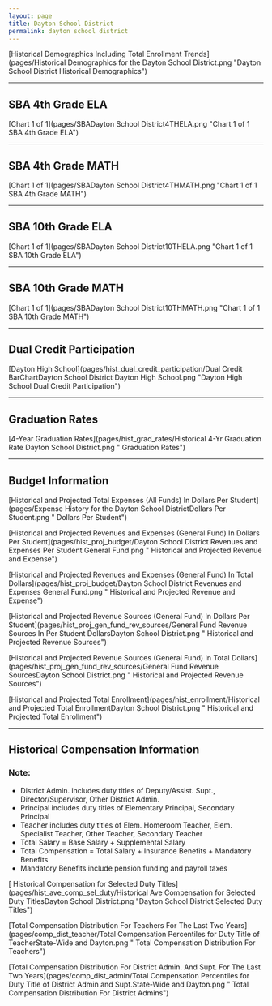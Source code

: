 ```yaml
---
layout: page
title: Dayton School District
permalink: dayton school district
---
```



[Historical Demographics Including Total Enrollment Trends](pages/Historical Demographics for the Dayton School District.png "Dayton School District Historical Demographics")

___

## SBA 4th Grade ELA

[Chart 1 of 1](pages/SBADayton School District4THELA.png "Chart 1 of 1 SBA 4th Grade ELA")


___

## SBA 4th Grade MATH

[Chart 1 of 1](pages/SBADayton School District4THMATH.png "Chart 1 of 1 SBA 4th Grade MATH")


___

## SBA 10th Grade ELA

[Chart 1 of 1](pages/SBADayton School District10THELA.png "Chart 1 of 1 SBA 10th Grade ELA")


___

## SBA 10th Grade MATH

[Chart 1 of 1](pages/SBADayton School District10THMATH.png "Chart 1 of 1 SBA 10th Grade MATH")


___

## Dual Credit Participation

[Dayton High School](pages/hist_dual_credit_participation/Dual Credit BarChartDayton School District Dayton High School.png "Dayton High School Dual Credit Participation")


___

## Graduation Rates

[4-Year Graduation Rates](pages/hist_grad_rates/Historical 4-Yr Graduation Rate Dayton School District.png " Graduation Rates")


___

## Budget Information

[Historical and Projected Total Expenses (All Funds) In Dollars Per Student](pages/Expense History for the Dayton School DistrictDollars Per Student.png " Dollars Per Student")

[Historical and Projected Revenues and Expenses (General Fund) In Dollars Per Student](pages/hist_proj_budget/Dayton School District Revenues and Expenses Per Student General Fund.png " Historical and Projected Revenue and Expense")

[Historical and Projected Revenues and Expenses (General Fund) In Total Dollars](pages/hist_proj_budget/Dayton School District Revenues and Expenses General Fund.png " Historical and Projected Revenue and Expense")

[Historical and Projected Revenue Sources (General Fund) In Dollars Per Student](pages/hist_proj_gen_fund_rev_sources/General Fund Revenue Sources In Per Student DollarsDayton School District.png " Historical and Projected Revenue Sources")

[Historical and Projected Revenue Sources (General Fund) In Total Dollars](pages/hist_proj_gen_fund_rev_sources/General Fund Revenue SourcesDayton School District.png " Historical and Projected Revenue Sources")

[Historical and Projected Total Enrollment](pages/hist_enrollment/Historical and Projected Total EnrollmentDayton School District.png " Historical and Projected Total Enrollment")


___

## Historical Compensation Information
### Note:
- District Admin. includes duty titles of Deputy/Assist. Supt., Director/Supervisor, Other District Admin.
- Principal includes duty titles of Elementary Principal, Secondary Principal
- Teacher includes duty titles of Elem. Homeroom Teacher, Elem. Specialist Teacher, Other Teacher, Secondary Teacher
- Total Salary = Base Salary + Supplemental Salary
- Total Compensation = Total Salary + Insurance Benefits + Mandatory Benefits
- Mandatory Benefits include pension funding and payroll taxes

[ Historical Compensation for Selected Duty Titles](pages/hist_ave_comp_sel_duty/Historical Ave Compensation for Selected Duty TitlesDayton School District.png "Dayton School District Selected Duty Titles")

[Total Compensation Distribution For Teachers For The Last Two Years](pages/comp_dist_teacher/Total Compensation Percentiles for Duty Title of TeacherState-Wide and Dayton.png " Total Compensation Distribution For Teachers")

[Total Compensation Distribution For District Admin. And Supt. For The Last Two Years](pages/comp_dist_admin/Total Compensation Percentiles for Duty Title of District Admin and Supt.State-Wide and Dayton.png " Total Compensation Distribution For District Admins")

